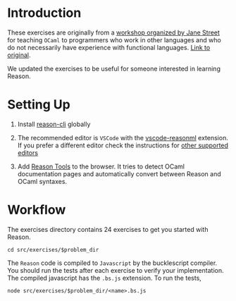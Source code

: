 # Introduction

These exercises are originally from a [workshop organized by Jane Street](https://blog.janestreet.com/learn-ocaml-nyc/) for teaching `OCaml` to programmers who work in other languages and who do not necessarily have experience with functional languages. [Link to original](https://github.com/janestreet/learn-ocaml-workshop).

We updated the exercises to be useful for someone interested in learning Reason.

# Setting Up

1. Install [reason-cli](https://reasonml.github.io/docs/en/global-installation.html) globally

2. The recommended editor is `VSCode` with the [vscode-reasonml](https://github.com/reasonml-editor/vscode-reasonml) extension. If you prefer a different editor check the instructions for [other supported editors](https://reasonml.github.io/docs/en/editor-plugins.html)

3. Add [Reason Tools](https://github.com/reasonml/reason-tools) to the browser. It tries to detect OCaml documentation pages and automatically convert between Reason and OCaml syntaxes.

# Workflow

The exercises directory contains 24 exercises to get you started with Reason.
```
cd src/exercises/$problem_dir
```

The `Reason` code is compiled to `Javascript` by the bucklescript compiler. You should run the tests after each exercise to verify your implementation. The compiled javascript has the `.bs.js` extension. To run the tests,
```
node src/exercises/$problem_dir/<name>.bs.js
```